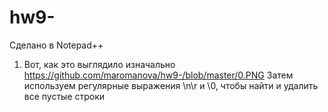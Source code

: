 # hw9-
Сделано в Notepad++
1. Вот, как это выглядило изначально
https://github.com/maromanova/hw9-/blob/master/0.PNG
Затем используем регулярные выражения \n\r и \0, чтобы найти и удалить все пустые строки 
